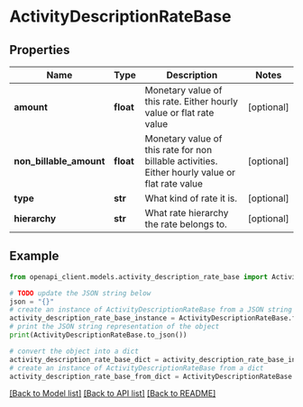 # ActivityDescriptionRateBase


## Properties

Name | Type | Description | Notes
------------ | ------------- | ------------- | -------------
**amount** | **float** | Monetary value of this rate. Either hourly value or flat rate value | [optional] 
**non_billable_amount** | **float** | Monetary value of this rate for non billable activities. Either hourly value or flat rate value | [optional] 
**type** | **str** | What kind of rate it is. | [optional] 
**hierarchy** | **str** | What rate hierarchy the rate belongs to. | [optional] 

## Example

```python
from openapi_client.models.activity_description_rate_base import ActivityDescriptionRateBase

# TODO update the JSON string below
json = "{}"
# create an instance of ActivityDescriptionRateBase from a JSON string
activity_description_rate_base_instance = ActivityDescriptionRateBase.from_json(json)
# print the JSON string representation of the object
print(ActivityDescriptionRateBase.to_json())

# convert the object into a dict
activity_description_rate_base_dict = activity_description_rate_base_instance.to_dict()
# create an instance of ActivityDescriptionRateBase from a dict
activity_description_rate_base_from_dict = ActivityDescriptionRateBase.from_dict(activity_description_rate_base_dict)
```
[[Back to Model list]](../README.md#documentation-for-models) [[Back to API list]](../README.md#documentation-for-api-endpoints) [[Back to README]](../README.md)


